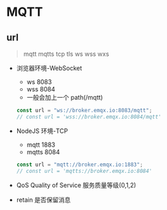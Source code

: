 # MQTT

## url

> mqtt mqtts tcp tls ws wss wxs

- 浏览器环境-WebSocket

  - ws 8083
  - wss 8084
  - 一般会加上一个 path(/mqtt)

  ```ts
  const url = "ws://broker.emqx.io:8083/mqtt";
  // const url = 'wss://broker.emqx.io:8084/mqtt'
  ```

- NodeJS 环境-TCP

  - mqtt 1883
  - mqtts 8084

  ```ts
  const url = "mqtt://broker.emqx.io:1883";
  // const url = 'mqtts://broker.emqx.io:8084'
  ```

- QoS Quality of Service 服务质量等级(0,1,2)

- retain 是否保留消息
